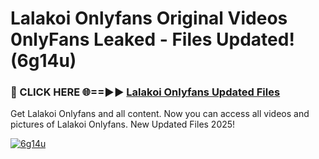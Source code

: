 # Lalakoi Onlyfans Original Videos 0nlyFans Leaked - Files Updated! (6g14u)

<h3>🔴 CLICK HERE 🌐==►► <a href="https://tinyurl.com/ehrbuxhb" rel="nofollow">Lalakoi Onlyfans Updated Files</a></h3>

Get Lalakoi Onlyfans and all content. Now you can access all videos and pictures of Lalakoi Onlyfans. New Updated Files 2025!

[![6g14u](https://i.imgur.com/lVYEuWS.gif)](https://tinyurl.com/ehrbuxhb)
